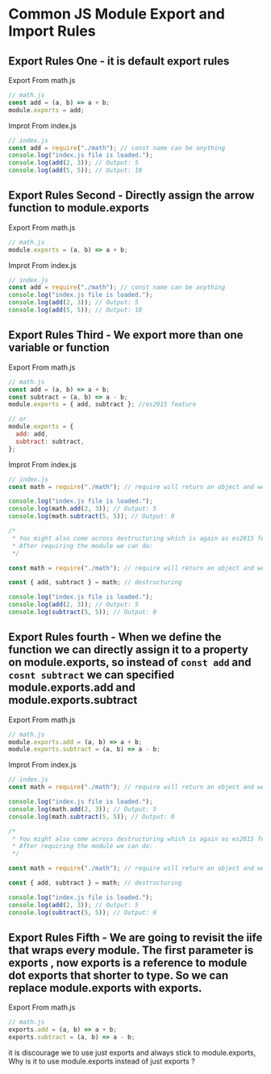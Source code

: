 # Common JS Module Export and Import Rules

## Export Rules One - it is default export rules

Export From math.js

```js
// math.js
const add = (a, b) => a + b;
module.exports = add;
```

Improt From index.js

```js
// index.js
const add = require("./math"); // const name can be anything
console.log("index.js file is loaded.");
console.log(add(2, 3)); // Output: 5
console.log(add(5, 5)); // Output: 10
```

## Export Rules Second - Directly assign the arrow function to module.exports

Export From math.js

```js
// math.js
module.exports = (a, b) => a + b;
```

Improt From index.js

```js
// index.js
const add = require("./math"); // const name can be anything
console.log("index.js file is loaded.");
console.log(add(2, 3)); // Output: 5
console.log(add(5, 5)); // Output: 10
```

## Export Rules Third - We export more than one variable or function

Export From math.js

```js
// math.js
const add = (a, b) => a + b;
const subtract = (a, b) => a - b;
module.exports = { add, subtract }; //es2015 feature

// or
module.exports = {
  add: add,
  subtract: subtract,
};
```

Improt From index.js

```js
// index.js
const math = require("./math"); // require will return an object and we assign it to math

console.log("index.js file is loaded.");
console.log(math.add(2, 3)); // Output: 5
console.log(math.subtract(5, 5)); // Output: 0

/*
 * You might also come across destructuring which is again as es2015 feature
 * After requiring the module we can do:
 */

const math = require("./math"); // require will return an object and we assign it to math

const { add, subtract } = math; // destructuring

console.log("index.js file is loaded.");
console.log(add(2, 3)); // Output: 5
console.log(subtract(5, 5)); // Output: 0
```

## Export Rules fourth - When we define the function we can directly assign it to a property on module.exports, so instead of `const add` and `cosnt subtract` we can specified module.exports.add and module.exports.subtract

Export From math.js

```js
// math.js
module.exports.add = (a, b) => a + b;
module.exports.subtract = (a, b) => a - b;
```

Improt From index.js

```js
// index.js
const math = require("./math"); // require will return an object and we assign it to math

console.log("index.js file is loaded.");
console.log(math.add(2, 3)); // Output: 5
console.log(math.subtract(5, 5)); // Output: 0

/*
 * You might also come across destructuring which is again as es2015 feature
 * After requiring the module we can do:
 */

const math = require("./math"); // require will return an object and we assign it to math

const { add, subtract } = math; // destructuring

console.log("index.js file is loaded.");
console.log(add(2, 3)); // Output: 5
console.log(subtract(5, 5)); // Output: 0
```

## Export Rules Fifth - We are going to revisit the iife that wraps every module. The first parameter is exports , now exports is a reference to module dot exports that shorter to type. So we can replace module.exports with exports.

Export From math.js

```js
// math.js
exports.add = (a, b) => a + b;
exports.subtract = (a, b) => a - b;
```

it is discourage we to use just exports and always stick to module.exports, Why is it to use module.exports instead of just exports ?
